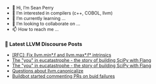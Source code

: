 - 👋 Hi, I’m Sean Perry
- 👀 I’m interested in compilers (c++, COBOL, llvm)
- 🌱 I’m currently learning ...
- 💞️ I’m looking to collaborate on ...
- 📫 How to reach me ...

<!---
s66perry/s66perry is a ✨ special ✨ repository because its `README.md` (this file) appears on your GitHub profile.
You can click the Preview link to take a look at your changes.
--->
### 📕 Latest LLVM Discourse Posts

<!-- DISCOURSE-LLVM:START -->
- [[RFC]: Fix llvm.min*.f and llvm.max*.f* intrinsics](https://discourse.llvm.org/t/rfc-fix-llvm-min-f-and-llvm-max-f-intrinsics/79735#post_4)
- [The &quot;you&quot; in eucatastrophe - the story of building SciPy with Flang](https://discourse.llvm.org/t/the-you-in-eucatastrophe-the-story-of-building-scipy-with-flang/74768#post_11)
- [The &quot;you&quot; in eucatastrophe - the story of building SciPy with Flang](https://discourse.llvm.org/t/the-you-in-eucatastrophe-the-story-of-building-scipy-with-flang/74768#post_10)
- [Questions about llvm.canonicalize](https://discourse.llvm.org/t/questions-about-llvm-canonicalize/79378?page=2#post_38)
- [Buildbot started commenting PRs on buid failures](https://discourse.llvm.org/t/buildbot-started-commenting-prs-on-buid-failures/79738#post_3)
<!-- DISCOURSE-LLVM:END -->
